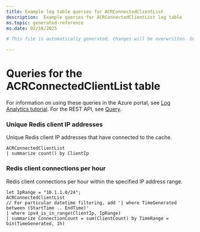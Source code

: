 ```yaml
---
title: Example log table queries for ACRConnectedClientList
description:  Example queries for ACRConnectedClientList log table
ms.topic: generated-reference
ms.date: 02/18/2025

# This file is automatically generated. Changes will be overwritten. Do not change this file directly. 

---
```


# Queries for the ACRConnectedClientList table

For information on using these queries in the Azure portal, see [Log Analytics tutorial](/azure/azure-monitor/logs/log-analytics-tutorial). For the REST API, see [Query](/rest/api/loganalytics/query).


### Unique Redis client IP addresses  


Unique Redis client IP addresses that have connected to the cache.  

```query
ACRConnectedClientList
| summarize count() by ClientIp

```



### Redis client connections per hour  


Redis client connections per hour within the specified IP address range.  

```query
let IpRange = "10.1.1.0/24";
ACRConnectedClientList
// For particular datetime filtering, add '| where TimeGenerated between (StartTime .. EndTime)'
| where ipv4_is_in_range(ClientIp, IpRange)
| summarize ConnectionCount = sum(ClientCount) by TimeRange = bin(TimeGenerated, 1h)

```

